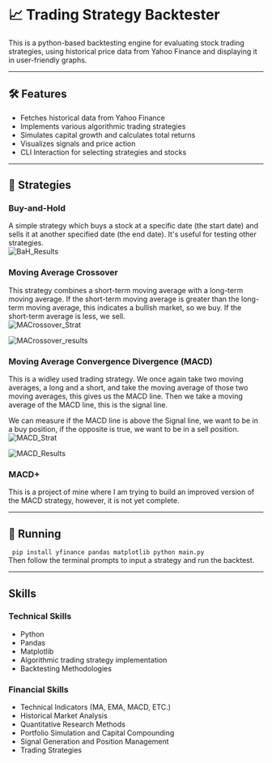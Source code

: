 # 📈 Trading Strategy Backtester
This is a python-based backtesting engine for evaluating stock trading strategies, using historical price data from Yahoo Finance and displaying it in user-friendly graphs.

---

## 🛠️ Features
- Fetches historical data from Yahoo Finance
- Implements various algorithmic trading strategies
- Simulates capital growth and calculates total returns
- Visualizes signals and price action
- CLI Interaction for selecting strategies and stocks

---

## 🧪 Strategies
### Buy-and-Hold
A simple strategy which buys a stock at a specific date (the start date) and sells it at another specified date (the end date). It's useful for testing other strategies.<br>
![BaH_Results](https://github.com/user-attachments/assets/223e0874-bc11-4266-b24e-7568a4e57218)<br>

### Moving Average Crossover
This strategy combines a short-term moving average with a long-term moving average. If the short-term moving average is greater than the long-term moving average, this indicates a bullish market, so we buy. If the short-term average is less, we sell.<br>
![MACrossover_Strat](https://github.com/user-attachments/assets/181a800f-a19b-4532-a9fe-25beea09ddf0)<br>

![MACrossover_results](https://github.com/user-attachments/assets/566deac7-d42e-429c-8eed-c48842a168e7)<br>

### Moving Average Convergence Divergence (MACD)
This is a widley used trading strategy. We once again take two moving averages, a long and a short, and take the moving average of those two moving averages, this gives us the MACD line. Then we take a moving average of the MACD line, this is the signal line. <br>

We can measure if the MACD line is above the Signal line, we want to be in a buy position, if the opposite is true, we want to be in a sell position.<br>
![MACD_Strat](https://github.com/user-attachments/assets/53868c8a-bc8d-4ca8-b2ce-443749739a14)<br>

![MACD_Results](https://github.com/user-attachments/assets/8ffc22b6-c1a2-4865-be86-1f9829dbd89f)<br>

### MACD+
This is a project of mine where I am trying to build an improved version of the MACD strategy, however, it is not yet complete.

---

## 🚀 Running
`
pip install yfinance pandas matplotlib
python main.py` <br>
Then follow the terminal prompts to input a strategy and run the backtest.

---

## Skills

### Technical Skills
- Python
- Pandas
- Matplotlib
- Algorithmic trading strategy implementation
- Backtesting Methodologies

### Financial Skills
- Technical Indicators (MA, EMA, MACD, ETC.)
- Historical Market Analysis
- Quantitative Research Methods
- Portfolio Simulation and Capital Compounding
- Signal Generation and Position Management
- Trading Strategies





